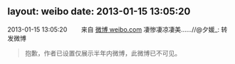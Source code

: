 layout: weibo
date: 2013-01-15 13:05:20
---
<meta name="referrer" content="no-referrer" />

2013-01-15 13:05:20  &nbsp;&nbsp;&nbsp;&nbsp;&nbsp;&nbsp; 来自 <a href="http://weibo.com/" rel="nofollow">微博 weibo.com</a>
凄惨凄凉凄美……//@夕媛_: 转发微博
>  抱歉，作者已设置仅展示半年内微博，此微博已不可见。 ​​​
